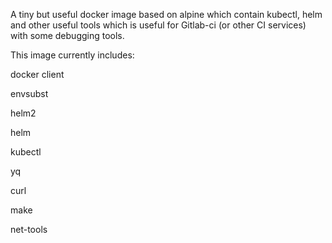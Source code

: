A tiny but useful docker image based on alpine which contain kubectl, helm and other useful tools which is useful for Gitlab-ci (or other CI services) with some debugging tools.


This image currently includes:

docker client

envsubst 

helm2

helm

kubectl

yq

curl

make

net-tools
